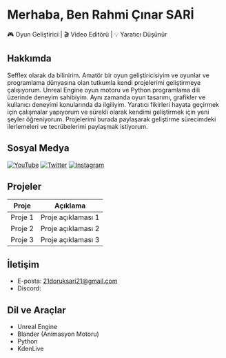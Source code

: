 # Merhaba, Ben Rahmi Çınar SARİ


🎮 Oyun Geliştirici | 🎬 Video Editörü | 💡 Yaratıcı Düşünür

## Hakkımda

Sefflex olarak da bilinirim. Amatör bir oyun geliştiricisiyim ve oyunlar ve programlama dünyasına olan tutkumla kendi projelerimi geliştirmeye çalışıyorum. Unreal Engine oyun motoru ve Python programlama dili üzerinde deneyim sahibiyim. Aynı zamanda oyun tasarımı, grafikler ve kullanıcı deneyimi konularında da ilgiliyim. Yaratıcı fikirleri hayata geçirmek için çalışmalar yapıyorum ve sürekli olarak kendimi geliştirmek için yeni şeyler öğreniyorum. Projelerimi burada paylaşarak geliştirme sürecimdeki ilerlemeleri ve tecrübelerimi paylaşmak istiyorum.

## Sosyal Medya

[![YouTube](https://img.shields.io/badge/YouTube-FF0000?style=for-the-badge&logo=youtube&logoColor=white)](https://www.youtube.com/@sefflex)
[![Twitter](https://img.shields.io/badge/Twitter-1DA1F2?style=for-the-badge&logo=twitter&logoColor=white)](https://twitter.com/Sefflex_)
[![Instagram](https://img.shields.io/badge/Instagram-E4405F?style=for-the-badge&logo=instagram&logoColor=white)](https://www.instagram.com/cina_r_21/)

## Projeler

| Proje        | Açıklama           |
|--------------|--------------------|
| Proje 1      | Proje açıklaması 1 |
| Proje 2      | Proje açıklaması 2 |
| Proje 3      | Proje açıklaması 3 |

## İletişim

- E-posta: 21doruksari21@gmail.com
- Discord: 

## Dil ve Araçlar

- Unreal Engine
- Blander (Animasyon Motoru)
- Python
- KdenLive

